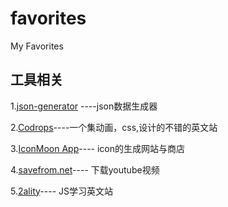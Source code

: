 # favorites
My Favorites

## 工具相关

1.[json-generator](http://beta.json-generator.com/) ----json数据生成器

2.[Codrops](https://tympanus.net/codrops/)----一个集动画，css,设计的不错的英文站

3.[IconMoon App](https://icomoon.io/)---- icon的生成网站与商店

4.[savefrom.net](http://en.savefrom.net/)---- 下载youtube视频

5.[2ality](http://2ality.com/index.html)---- JS学习英文站

